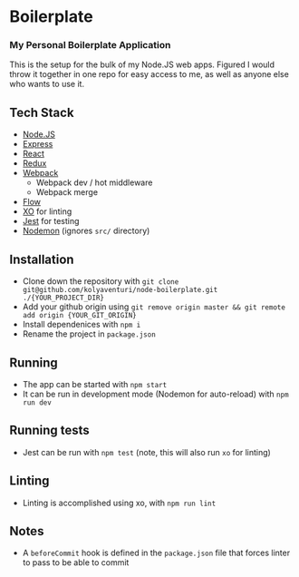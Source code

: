 # Boilerplate
### My Personal Boilerplate Application

This is the setup for the bulk of my Node.JS web apps. Figured I would throw it together in one repo for easy access to me, as well as anyone else who wants to use it.

## Tech Stack
- [Node.JS](https://nodejs.org/en/)
- [Express](https://expressjs.com)
- [React](https://reactjs.org/)
- [Redux](https://redux.js.org/)
- [Webpack](https://webpack.js.org/)
  - Webpack dev / hot middleware
  - Webpack merge
- [Flow](https://flow.org/)
- [XO](https://github.com/xojs/xo) for linting
- [Jest](https://jestjs.io/) for testing
- [Nodemon](https://nodemon.io/) (ignores `src/` directory)

## Installation

- Clone down the repository with `git clone git@github.com/kolyaventuri/node-boilerplate.git ./{YOUR_PROJECT_DIR}`
- Add your github origin using `git remove origin master && git remote add origin {YOUR_GIT_ORIGIN}`
- Install dependenices with `npm i`
- Rename the project in `package.json`

## Running
- The app can be started with `npm start`
- It can be run in development mode (Nodemon for auto-reload) with `npm run dev`

## Running tests
- Jest can be run with `npm test` (note, this will also run `xo` for linting)

## Linting
- Linting is accomplished using xo, with `npm run lint`

## Notes
- A `beforeCommit` hook is defined in the `package.json` file that forces linter to pass to be able to commit

